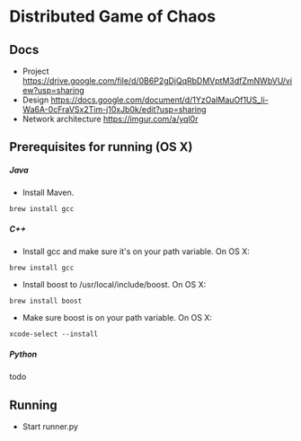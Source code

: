 # Distributed Game of Chaos
## Docs
- Project https://drive.google.com/file/d/0B6P2gDjQqRbDMVptM3dfZmNWbVU/view?usp=sharing
- Design https://docs.google.com/document/d/1YzOaIMauOf1US_li-Wa6A-0cFraVSx2Tim-j10xJb0k/edit?usp=sharing
- Network architecture https://imgur.com/a/yql0r

## Prerequisites for running (OS X)
##### Java
- Install Maven.
```
brew install gcc
```

##### C++
- Install gcc and make sure it's on your path variable. On OS X:
```
brew install gcc
```
- Install boost to /usr/local/include/boost. On OS X:
```
brew install boost
```
- Make sure boost is on your path variable. On OS X:
```
xcode-select --install
```

##### Python
todo

## Running
- Start runner.py

